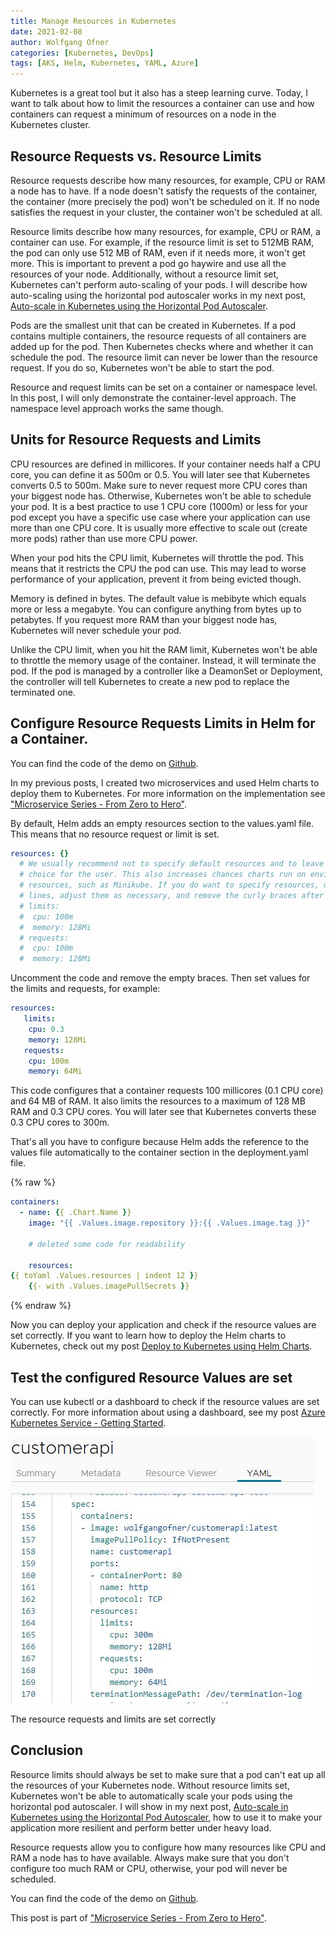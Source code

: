 ```yaml
---
title: Manage Resources in Kubernetes
date: 2021-02-08
author: Wolfgang Ofner
categories: [Kubernetes, DevOps]
tags: [AKS, Helm, Kubernetes, YAML, Azure]
---
```


Kubernetes is a great tool but it also has a steep learning curve. Today, I want to talk about how to limit the resources a container can use and how containers can request a minimum of resources on a node in the Kubernetes cluster.

## Resource Requests vs. Resource Limits

Resource requests describe how many resources, for example, CPU or RAM a node has to have. If a node doesn't satisfy the requests of the container, the container (more precisely the pod) won't be scheduled on it. If no node satisfies the request in your cluster, the container won't be scheduled at all.

Resource limits describe how many resources, for example, CPU or RAM, a container can use. For example, if the resource limit is set to 512MB RAM, the pod can only use 512 MB of RAM, even if it needs more, it won't get more. This is important to prevent a pod go haywire and use all the resources of your node. Additionally, without a resource limit set, Kubernetes can't perform auto-scaling of your pods. I will describe how auto-scaling using the horizontal pod autoscaler works in my next post, [Auto-scale in Kubernetes using the Horizontal Pod Autoscaler](/auto-scale-kubernetes-hpa).

Pods are the smallest unit that can be created in Kubernetes. If a pod contains multiple containers, the resource requests of all containers are added up for the pod. Then Kubernetes checks where and whether it can schedule the pod. The resource limit can never be lower than the resource request. If you do so, Kubernetes won't be able to start the pod.

Resource and request limits can be set on a container or namespace level. In this post, I will only demonstrate the container-level approach. The namespace level approach works the same though.

## Units for Resource Requests and Limits

CPU resources are defined in millicores. If your container needs half a CPU core, you can define it as 500m or 0.5. You will later see that Kubernetes converts 0.5 to 500m. Make sure to never request more CPU cores than your biggest node has. Otherwise, Kubernetes won't be able to schedule your pod. It is a best practice to use 1 CPU core (1000m) or less for your pod except you have a specific use case where your application can use more than one CPU core. It is usually more effective to scale out (create more pods) rather than use more CPU power.

When your pod hits the CPU limit, Kubernetes will throttle the pod. This means that it restricts the CPU the pod can use. This may lead to worse performance of your application, prevent it from being evicted though.

Memory is defined in bytes. The default value is mebibyte which equals more or less a megabyte. You can configure anything from bytes up to petabytes. If you request more RAM than your biggest node has, Kubernetes will never schedule your pod.

Unlike the CPU limit, when you hit the RAM limit, Kubernetes won't be able to throttle the memory usage of the container. Instead, it will terminate the pod. If the pod is managed by a controller like a DeamonSet or Deployment, the controller will tell Kubernetes to create a new pod to replace the terminated one.

## Configure Resource Requests Limits in Helm for a Container.

You can find the code of the demo on <a href="https://github.com/WolfgangOfner/MicroserviceDemo" target="_blank" rel="noopener noreferrer">Github</a>.

In my previous posts, I created two microservices and used Helm charts to deploy them to Kubernetes. For more information on the implementation see ["Microservice Series - From Zero to Hero"](/microservice-series-from-zero-to-hero).

By default, Helm adds an empty resources section to the values.yaml file. This means that no resource request or limit is set.

```yaml
resources: {}
  # We usually recommend not to specify default resources and to leave this as a conscious
  # choice for the user. This also increases chances charts run on environments with little
  # resources, such as Minikube. If you do want to specify resources, uncomment the following
  # lines, adjust them as necessary, and remove the curly braces after 'resources:'.
  # limits:
  #  cpu: 100m
  #  memory: 128Mi
  # requests:
  #  cpu: 100m
  #  memory: 128Mi
```

Uncomment the code and remove the empty braces. Then set values for the limits and requests, for example:

```yaml
resources:
   limits:
    cpu: 0.3
    memory: 128Mi
   requests:
    cpu: 100m
    memory: 64Mi
```

This code configures that a container requests 100 millicores (0.1 CPU core) and 64 MB of RAM. It also limits the resources to a maximum of 128 MB RAM and 0.3 CPU cores. You will later see that Kubernetes converts these 0.3 CPU cores to 300m.

That's all you have to configure because Helm adds the reference to the values file automatically to the container section in the deployment.yaml file.

{% raw %}
```yaml
containers:
  - name: {{ .Chart.Name }}
    image: "{{ .Values.image.repository }}:{{ .Values.image.tag }}"

    # deleted some code for readability

    resources:
{{ toYaml .Values.resources | indent 12 }}
    {{- with .Values.imagePullSecrets }}
```
{% endraw %}

Now you can deploy your application and check if the resource values are set correctly. If you want to learn how to deploy the Helm charts to Kubernetes, check out my post [Deploy to Kubernetes using Helm Charts](/deploy-kubernetes-using-helm). 

## Test the configured Resource Values are set

You can use kubectl or a dashboard to check if the resource values are set correctly. For more information about using a dashboard, see my post [Azure Kubernetes Service - Getting Started](/azure-kubernetes-service-getting-started). 

<div class="col-12 col-sm-10 aligncenter">
  <a href="/assets/img/posts/2021/02/The-resource-requests-and-limits-are-set-correctly.jpg"><img loading="lazy" src="/assets/img/posts/2021/02/The-resource-requests-and-limits-are-set-correctly.jpg" alt="The resource requests and limits are set correctly" /></a>
  
  <p>
   The resource requests and limits are set correctly
  </p>
</div>

## Conclusion

Resource limits should always be set to make sure that a pod can't eat up all the resources of your Kubernetes node. Without resource limits set, Kubernetes won't be able to automatically scale your pods using the horizontal pod autoscaler. I will show in my next post, [Auto-scale in Kubernetes using the Horizontal Pod Autoscaler](/auto-scale-kubernetes-hpa), how to use it to make your application more resilient and perform better under heavy load.

Resource requests allow you to configure how many resources like CPU and RAM a node has to have available. Always make sure that you don't configure too much RAM or CPU, otherwise, your pod will never be scheduled.

You can find the code of the demo on <a href="https://github.com/WolfgangOfner/MicroserviceDemo" target="_blank" rel="noopener noreferrer">Github</a>.

This post is part of ["Microservice Series - From Zero to Hero"](/microservice-series-from-zero-to-hero).